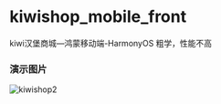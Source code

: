 # kiwishop_mobile_front
kiwi汉堡商城—鸿蒙移动端-HarmonyOS
粗学，性能不高 

### 演示图片



![kiwishop2](https://www.kiwi2333.top/wp-content/uploads/2023/02/kiwishop1.png)



